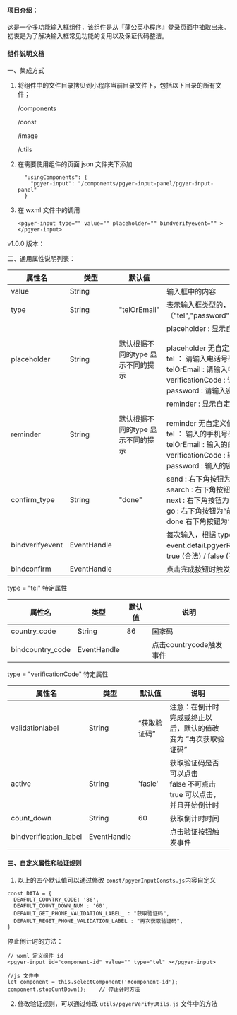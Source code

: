 #### 项目介绍：
这是一个多功能输入框组件，该组件是从『蒲公英小程序』登录页面中抽取出来。<br>
初衷是为了解决输入框常见功能的复用以及保证代码整洁。

#### 组件说明文档
一、集成方式

1. 将组件中的文件目录拷贝到小程序当前目录文件下，包括以下目录的所有文件；

   /components

   /const

   /image

   /utils

2. 在需要使用组件的页面 json 文件夹下添加

   ```
     "usingComponents": {
       "pgyer-input": "/components/pgyer-input-panel/pgyer-input-panel"
     }
   ```

3. 在 wxml 文件中的调用

   ```
   <pgyer-input type="" value="" placeholder="" bindverifyevent="" ></pgyer-input>
   ```

 v1.0.0 版本：

二、通用属性说明列表：

| 属性名             | 类型          | 默认值                 | 说明                                       |
| --------------- | ----------- | ------------------- | ---------------------------------------- |
| value           | String      |                     | 输入框中的内容                                  |
| type            | String      | "telOrEmail"        | 表示输入框类型的，目前有四个类型（"tel","password","verificationCode",telOrEmail） |
| placeholder     | String      | 默认根据不同的type 显示不同的提示 | placeholder : 显示自定义值<br><br>placeholder 无自定义值通过类型分别显示默认值<br>tel ： 请输入电话号码 <br>telOrEmail : 请输入电话号码或者邮箱<br>verificationCode : 请输入验证码<br>password : 请输入密码 |
| reminder        | String      | 默认根据不同的type 显示不同的提示 | reminder : 显示自定义值<br><br>reminder 无自定义值通过类型分别显示默认值<br>tel ： 输入的手机号码有误 <br>telOrEmail : 输入的邮箱或者手机号码有误<br>verificationCode : 输入的验证码有误<br>password : 输入的密码有误 |
| confirm_type    | String      | "done"              | send : 右下角按钮为“发送”<br> search : 右下角按钮为“搜索”<br>next : 右下角按钮为“下一个”<br>go : 右下角按钮为“前往”<br>done  右下角按钮为“完成” |
| bindverifyevent | EventHandle |                     | 每次输入，根据 type 类型返回验证结果触发<br>event.detail.pgyerResult = "true"/"false" ： 返回 true (合法) / false (不合法) |
| bindconfirm     | EventHandle |                     | 点击完成按钮时触发，event.detail = {value: value}  |

type = "tel" 特定属性

| 属性名              | 类型          | 默认值  | 说明                |
| ---------------- | ----------- | ---- | ----------------- |
| country_code     | String      | 86   | 国家码               |
| bindcountry_code | EventHandle |      | 点击countrycode触发事件 |

type = "verificationCode" 特定属性

| 属性名                    | 类型          | 默认值     | 说明                                       |
| ---------------------- | ----------- | ------- | ---------------------------------------- |
| validationlabel        | String      | “获取验证码” | 注意：在倒计时完成或终止以后，默认的值改变为 “再次获取验证码”         |
| active                 | String      | 'fasle' | 获取验证码是否可以点击<br>false 不可点击<br>true 可以点击，并且开始倒计时 |
| count_down             | String      | 60      | 获取倒计时时间                                  |
| bindverification_label | EventHandle |         | 点击验证按钮触发事件                               |

#### 三、自定义属性和验证规则

1. 以上的四个默认值可以通过修改 `const/pgyerInputConsts.js`内容自定义

```
const DATA = {
  DEAFULT_COUNTRY_CODE: '86',
  DEAFULT_COUNT_DOWN_NUM : '60',
  DEFAULT_GET_PHONE_VALIDATION_LABEL_ : "获取验证码",
  DEFAULT_REGET_PHONE_VALIDATION_LABEL : "再次获取验证码",
}
```

停止倒计时的方法：

```
// wxml 定义组件 id
<pgyer-input id="component-id" value="" type="tel" ></pgyer-input>

//js 文件中
let component = this.selectComponent('#component-id');
component.stopCuntDown();    // 停止计时方法

```

2. 修改验证规则，可以通过修改 `utils/pgyerVerifyUtils.js` 文件中的方法
